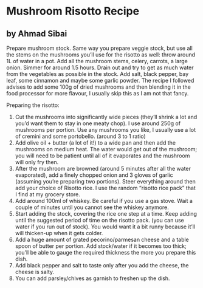 # Mushroom Risotto Recipe

## by Ahmad Sibai

Prepare mushroom stock. Same way you prepare veggie stock, but use all the stems on the mushrooms you’ll use for the risotto as well: throw around 1L of water in a pot. Add all the mushroom stems, celery, carrots, a large onion. Simmer for around 1.5 hours. Drain out and try to get as much water from the vegetables as possible in the stock. Add salt, black pepper, bay leaf, some cinnamon and maybe some garlic powder.
The recipe I followed advises to add some 100g of dried mushrooms and then blending it in the food processor for more flavour, I usually skip this as I am not that fancy.

Preparing the risotto:

1. Cut the mushrooms into significantly wide pieces (they’ll shrink a lot and you’d want them to stay in one meaty chop). I use around 250g of mushrooms per portion. Use any mushrooms you like, I usually use a lot of cremini and some portobello. (around 3 to 1 ratio)
2. Add olive oil + butter (a lot of it!) to a wide pan and then add the mushrooms on medium heat. The water would get out of the mushroom; you will need to be patient until all of it evaporates and the mushroom will only fry then.
3. After the mushroom are browned (around 5 minutes after all the water evaporated), add a finely chopped onion and 3 gloves of garlic (assuming you’re preparing two portions). Steer everything around then add your choice of Risotto rice. I use the random “risotto rice pack” that I find at my grocery store.
4. Add around 100ml of whiskey. Be careful if you use a gas stove. Wait a couple of minutes until you cannot see the whiskey anymore.
5. Start adding the stock, covering the rice one step at a time. Keep adding until the suggested period of time on the risotto pack. (you can use water if you run out of stock). You would want it a bit runny because it’ll will thicken-up when it gets colder.
6. Add a huge amount of grated pecorino/parmesan cheese and a table spoon of butter per portion. Add stock/water if it becomes too thick; you’ll be able to gauge the required thickness the more you prepare this dish.
7. Add black pepper and salt to taste only after you add the cheese, the cheese is salty.
8. You can add parsley/chives as garnish to freshen up the dish.
